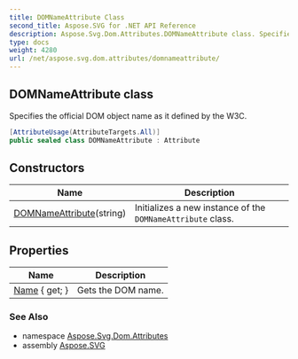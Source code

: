 ```yaml
---
title: DOMNameAttribute Class
second_title: Aspose.SVG for .NET API Reference
description: Aspose.Svg.Dom.Attributes.DOMNameAttribute class. Specifies the official DOM object name as it defined by the W3C
type: docs
weight: 4280
url: /net/aspose.svg.dom.attributes/domnameattribute/
---
```

## DOMNameAttribute class

Specifies the official DOM object name as it defined by the W3C.

```csharp
[AttributeUsage(AttributeTargets.All)]
public sealed class DOMNameAttribute : Attribute
```

## Constructors

| Name | Description |
| --- | --- |
| [DOMNameAttribute](domnameattribute/)(string) | Initializes a new instance of the `DOMNameAttribute` class. |

## Properties

| Name | Description |
| --- | --- |
| [Name](../../aspose.svg.dom.attributes/domnameattribute/name/) { get; } | Gets the DOM name. |

### See Also

* namespace [Aspose.Svg.Dom.Attributes](../../aspose.svg.dom.attributes/)
* assembly [Aspose.SVG](../../)
